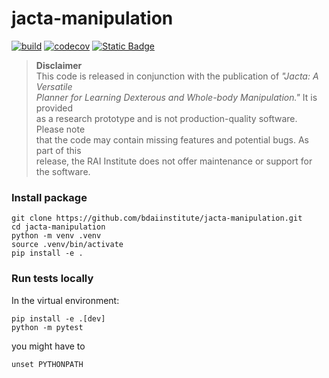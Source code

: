 # jacta-manipulation
[![build](https://github.com/bdaiinstitute/jacta-manipulation/actions/workflows/build.yml/badge.svg)](https://github.com/bdaiinstitute/jacta-manipulation/actions/workflows/build.yml)
[![codecov](https://codecov.io/gh/bdaiinstitute/jacta-manipulation/graph/badge.svg?token=SH5Y2J032M)](https://codecov.io/gh/bdaiinstitute/jacta-manipulation)
[![Static Badge](https://img.shields.io/badge/documentation-latest-8A2BE2)](https://upgraded-disco-qzn7k5e.pages.github.io)

> **Disclaimer**  
> This code is released in conjunction with the publication of _"Jacta: A Versatile<br>
> Planner for Learning Dexterous and Whole-body Manipulation."_ It is provided<br>
> as a research prototype and is not production-quality software. Please note<br>
> that the code may contain missing features and potential bugs. As part of this<br>
> release, the RAI Institute does not offer maintenance or support for the software.

### Install package
```
git clone https://github.com/bdaiinstitute/jacta-manipulation.git
cd jacta-manipulation
python -m venv .venv
source .venv/bin/activate
pip install -e .
```

### Run tests locally
In the virtual environment:
```
pip install -e .[dev]
python -m pytest
```
you might have to
```
unset PYTHONPATH
```

